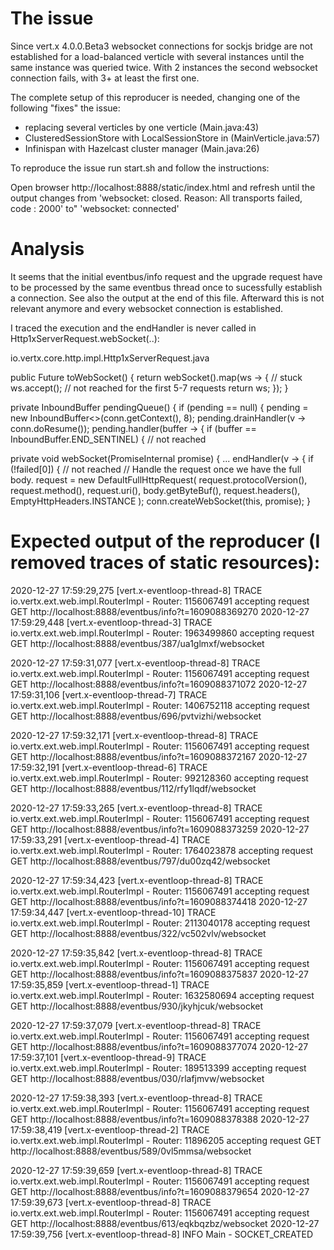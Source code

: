# The issue
Since vert.x 4.0.0.Beta3 websocket connections for sockjs bridge are not established
for a load-balanced verticle with several instances until the same instance was queried twice.
With 2 instances the second websocket connection fails, with 3+ at least the first one.

The complete setup of this reproducer is needed, changing one of the following "fixes" the issue:

 * replacing several verticles by one verticle (Main.java:43)
 * ClusteredSessionStore with LocalSessionStore in (MainVerticle.java:57)
 * Infinispan with Hazelcast cluster manager (Main.java:26)

To reproduce the issue run start.sh and follow the instructions:

Open browser http://localhost:8888/static/index.html
and refresh until the output changes from
  'websocket: closed. Reason: All transports failed, code : 2000'
to"
  'websocket: connected'

# Analysis

It seems that the initial eventbus/info request and the upgrade request have to be processed by the same eventbus thread once
to sucessfully establish a connection.
See also the output at the end of this file.
Afterward this is not relevant anymore and every websocket connection is established.

I traced the execution and the endHandler is never called in Http1xServerRequest.webSocket(..):

io.vertx.core.http.impl.Http1xServerRequest.java

  public Future<ServerWebSocket> toWebSocket() {
    return webSocket().map(ws -> { // stuck
      ws.accept(); // not reached for the first 5-7 requests
      return ws;
    });
  }

  private InboundBuffer<Object> pendingQueue() {
    if (pending == null) {
      pending = new InboundBuffer<>(conn.getContext(), 8);
      pending.drainHandler(v -> conn.doResume());
      pending.handler(buffer -> {
        if (buffer == InboundBuffer.END_SENTINEL) { // not reached

private void webSocket(PromiseInternal<ServerWebSocket> promise) {
...
   endHandler(v -> {
      if (!failed[0]) { // not reached
        // Handle the request once we have the full body.
        request = new DefaultFullHttpRequest(
          request.protocolVersion(),
          request.method(),
          request.uri(),
          body.getByteBuf(),
          request.headers(),
          EmptyHttpHeaders.INSTANCE
        );
        conn.createWebSocket(this, promise);
      }

# Expected output of the reproducer (I removed traces of static resources):

2020-12-27 17:59:29,275 [vert.x-eventloop-thread-8] TRACE io.vertx.ext.web.impl.RouterImpl - Router: 1156067491 accepting request GET http://localhost:8888/eventbus/info?t=1609088369270
2020-12-27 17:59:29,448 [vert.x-eventloop-thread-3] TRACE io.vertx.ext.web.impl.RouterImpl - Router: 1963499860 accepting request GET http://localhost:8888/eventbus/387/ua1glmxf/websocket

2020-12-27 17:59:31,077 [vert.x-eventloop-thread-8] TRACE io.vertx.ext.web.impl.RouterImpl - Router: 1156067491 accepting request GET http://localhost:8888/eventbus/info?t=1609088371072
2020-12-27 17:59:31,106 [vert.x-eventloop-thread-7] TRACE io.vertx.ext.web.impl.RouterImpl - Router: 1406752118 accepting request GET http://localhost:8888/eventbus/696/pvtvizhi/websocket

2020-12-27 17:59:32,171 [vert.x-eventloop-thread-8] TRACE io.vertx.ext.web.impl.RouterImpl - Router: 1156067491 accepting request GET http://localhost:8888/eventbus/info?t=1609088372167
2020-12-27 17:59:32,191 [vert.x-eventloop-thread-6] TRACE io.vertx.ext.web.impl.RouterImpl - Router: 992128360 accepting request GET http://localhost:8888/eventbus/112/rfy1lqdf/websocket

2020-12-27 17:59:33,265 [vert.x-eventloop-thread-8] TRACE io.vertx.ext.web.impl.RouterImpl - Router: 1156067491 accepting request GET http://localhost:8888/eventbus/info?t=1609088373259
2020-12-27 17:59:33,291 [vert.x-eventloop-thread-4] TRACE io.vertx.ext.web.impl.RouterImpl - Router: 1764023878 accepting request GET http://localhost:8888/eventbus/797/du00zq42/websocket

2020-12-27 17:59:34,423 [vert.x-eventloop-thread-8] TRACE io.vertx.ext.web.impl.RouterImpl - Router: 1156067491 accepting request GET http://localhost:8888/eventbus/info?t=1609088374418
2020-12-27 17:59:34,447 [vert.x-eventloop-thread-10] TRACE io.vertx.ext.web.impl.RouterImpl - Router: 2113040178 accepting request GET http://localhost:8888/eventbus/322/vc502vlv/websocket

2020-12-27 17:59:35,842 [vert.x-eventloop-thread-8] TRACE io.vertx.ext.web.impl.RouterImpl - Router: 1156067491 accepting request GET http://localhost:8888/eventbus/info?t=1609088375837
2020-12-27 17:59:35,859 [vert.x-eventloop-thread-1] TRACE io.vertx.ext.web.impl.RouterImpl - Router: 1632580694 accepting request GET http://localhost:8888/eventbus/930/jkyhjcuk/websocket

2020-12-27 17:59:37,079 [vert.x-eventloop-thread-8] TRACE io.vertx.ext.web.impl.RouterImpl - Router: 1156067491 accepting request GET http://localhost:8888/eventbus/info?t=1609088377074
2020-12-27 17:59:37,101 [vert.x-eventloop-thread-9] TRACE io.vertx.ext.web.impl.RouterImpl - Router: 189513399 accepting request GET http://localhost:8888/eventbus/030/rlafjmvw/websocket

2020-12-27 17:59:38,393 [vert.x-eventloop-thread-8] TRACE io.vertx.ext.web.impl.RouterImpl - Router: 1156067491 accepting request GET http://localhost:8888/eventbus/info?t=1609088378388
2020-12-27 17:59:38,419 [vert.x-eventloop-thread-2] TRACE io.vertx.ext.web.impl.RouterImpl - Router: 11896205 accepting request GET http://localhost:8888/eventbus/589/0vl5mmsa/websocket

2020-12-27 17:59:39,659 [vert.x-eventloop-thread-8] TRACE io.vertx.ext.web.impl.RouterImpl - Router: 1156067491 accepting request GET http://localhost:8888/eventbus/info?t=1609088379654
2020-12-27 17:59:39,673 [vert.x-eventloop-thread-8] TRACE io.vertx.ext.web.impl.RouterImpl - Router: 1156067491 accepting request GET http://localhost:8888/eventbus/613/eqkbqzbz/websocket
2020-12-27 17:59:39,756 [vert.x-eventloop-thread-8] INFO  Main - SOCKET_CREATED
